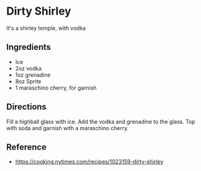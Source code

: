 # Dirty Shirley

It's a shirley temple, with vodka

## Ingredients

- Ice
- 2oz vodka  
- 1oz grenadine
- 8oz Sprite
- 1 maraschino cherry, for garnish

## Directions

Fill a highball glass with ice. Add the vodka and grenadine to the glass. Top with soda and garnish with a maraschino cherry.

## Reference

- <https://cooking.nytimes.com/recipes/1023159-dirty-shirley>
